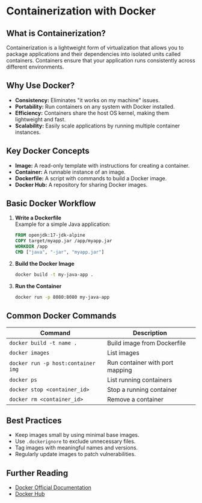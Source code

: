 # Containerization with Docker

## What is Containerization?

Containerization is a lightweight form of virtualization that allows you to package applications and their dependencies into isolated units called containers. Containers ensure that your application runs consistently across different environments.

## Why Use Docker?

- **Consistency:** Eliminates "it works on my machine" issues.
- **Portability:** Run containers on any system with Docker installed.
- **Efficiency:** Containers share the host OS kernel, making them lightweight and fast.
- **Scalability:** Easily scale applications by running multiple container instances.

## Key Docker Concepts

- **Image:** A read-only template with instructions for creating a container.
- **Container:** A runnable instance of an image.
- **Dockerfile:** A script with commands to build a Docker image.
- **Docker Hub:** A repository for sharing Docker images.

## Basic Docker Workflow

1. **Write a Dockerfile**  
    Example for a simple Java application:

    ```dockerfile
    FROM openjdk:17-jdk-alpine
    COPY target/myapp.jar /app/myapp.jar
    WORKDIR /app
    CMD ["java", "-jar", "myapp.jar"]
    ```

2. **Build the Docker Image**

    ```bash
    docker build -t my-java-app .
    ```

3. **Run the Container**

    ```bash
    docker run -p 8080:8080 my-java-app
    ```

## Common Docker Commands

| Command                           | Description                        |
|------------------------------------|------------------------------------|
| `docker build -t name .`           | Build image from Dockerfile        |
| `docker images`                    | List images                        |
| `docker run -p host:container img` | Run container with port mapping    |
| `docker ps`                        | List running containers            |
| `docker stop <container_id>`       | Stop a running container           |
| `docker rm <container_id>`         | Remove a container                 |

## Best Practices

- Keep images small by using minimal base images.
- Use `.dockerignore` to exclude unnecessary files.
- Tag images with meaningful names and versions.
- Regularly update images to patch vulnerabilities.

## Further Reading

- [Docker Official Documentation](https://docs.docker.com/)
- [Docker Hub](https://hub.docker.com/)
